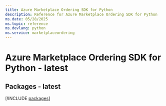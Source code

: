 ```yaml
---
title: Azure Marketplace Ordering SDK for Python
description: Reference for Azure Marketplace Ordering SDK for Python
ms.date: 05/28/2025
ms.topic: reference
ms.devlang: python
ms.service: marketplaceordering
---
```

# Azure Marketplace Ordering SDK for Python - latest
## Packages - latest
[!INCLUDE [packages](marketplace-ordering-index.md)]